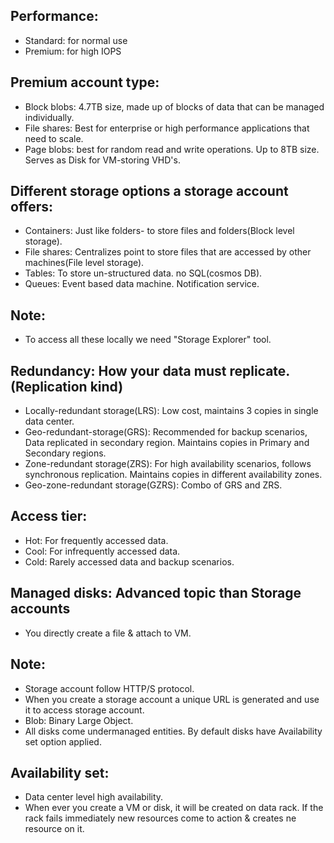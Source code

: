 Performance:
--
* Standard: for normal use
* Premium: for high IOPS

Premium account type:
--
* Block blobs: 4.7TB size, made up of blocks of data that can be managed individually.
* File shares: Best for enterprise or high performance applications that need to scale.
* Page blobs: best for random read and write operations. Up to 8TB size. Serves as Disk for VM-storing VHD's.

Different storage options a storage account offers:
--
* Containers: Just like folders- to store files and folders(Block level storage).
* File shares: Centralizes point to store files that are accessed by other machines(File level storage).
* Tables: To store un-structured data. no SQL(cosmos DB).
* Queues: Event based data machine. Notification service.

Note: 
--
* To access all these locally we need "Storage Explorer" tool.

Redundancy: How your data must replicate.(Replication kind)
--
* Locally-redundant storage(LRS): Low cost, maintains 3 copies in single data center.
* Geo-redundant-storage(GRS): Recommended for backup scenarios, Data replicated in secondary region. Maintains copies in Primary and Secondary regions.
* Zone-redundant storage(ZRS): For high availability scenarios, follows synchronous replication. Maintains copies in different availability zones.
* Geo-zone-redundant storage(GZRS): Combo of GRS and ZRS.

Access tier:
--
* Hot: For frequently accessed data.
* Cool: For infrequently accessed data.
* Cold: Rarely accessed data and backup scenarios.

Managed disks: Advanced topic than Storage accounts
--
* You directly create a file & attach to VM.

Note:
--
* Storage account follow HTTP/S protocol.
* When you create a storage account a unique URL is generated and use it to access storage account.
* Blob: Binary Large Object.
* All disks come undermanaged entities. By default disks have Availability set option applied.

Availability set:
--
* Data center level high availability.
* When ever you create a VM or disk, it will be created on data rack. If the rack fails immediately new resources come to action & creates ne resource on it.
